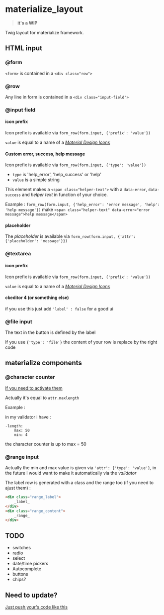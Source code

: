 # materialize_layout
>**it's a WIP**

Twig layout for materialize framework.

## HTML input

### @form
`<form>` is contained in a `<div class="row">`

### @row
Any line in form is contained in a `<div class="input-field">`

### @input field

#### icon prefix
Icon prefix is available via `form_row(form.input, {'prefix': 'value'})`

`value` is equal to a name of a [_Material Design Icons_](https://materializecss.com/icons.html)

#### Custom error, success, help message
Icon prefix is available via `form_row(form.input, {'type': 'value'})`

* `type` is 'help_error', 'help_success' or 'help'
* `value` is a simple string

This element makes a `<span class="helper-text">` with a `data-error`, `data-success` and _helper text_ in function of your choice.

Example : 
`form_row(form.input, {'help_error': 'error message', 'help': 'help message'})` make `<span class="helper-text" data-error="error message">help message</span>`

#### placeholder

The _placeholder_ is available via `form_row(form.input, {'attr': {'placeholder': 'message'}})`

### @textarea
#### icon prefix
Icon prefix is available via `form_row(form.input, {'prefix': 'value'})`

`value` is equal to a name of a [_Material Design Icons_](https://materializecss.com/icons.html)

#### ckeditor 4 (or something else)
if you use this just add `'label' : false` for a good ui

### @file input
The text in the button is defined by the label

If you use `{'type': 'file'}` the content of your row is replace by the right code

## materialize components
### @character counter
[If you need to activate them](https://materializecss.com/text-inputs.html)

Actually it's equal to `attr.maxlength` 

Example : 

in my validator i have : 
```twig
-length:
    max: 50 
    min: 4
```
the character counter is up to max = 50
### @range input
Actually the min and max value is given via `'attr': {'type': 'value'}`, in the future I would want to make it automatically via the _validator_

The label row is generated with a class and the range too (if you need to ajust them) :
```html
<div class="range_label">
    _label_
</div>
<div class="range_content">
    _range_
</div>
```
## TODO
* switches
* radio
* select
* date/time pickers
* Autocomplete
* buttons
* chips?

## Need to update?
[Just push your's code like this](https://chris.beams.io/posts/git-commit/)